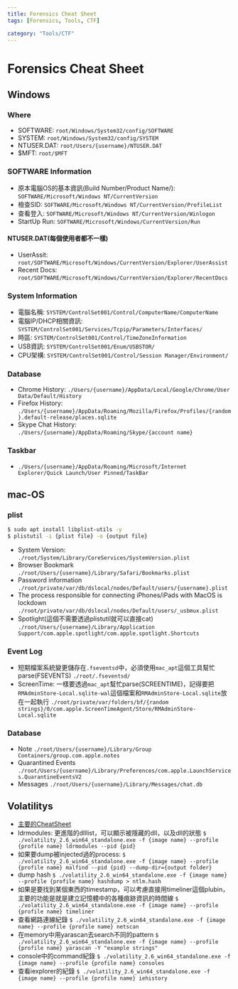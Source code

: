 ```yaml
---
title: Forensics Cheat Sheet
tags: [Forensics, Tools, CTF]

category: "Tools/CTF"
---
```


# Forensics Cheat Sheet

## Windows

### Where
* SOFTWARE: `root/Windows/System32/config/SOFTWARE`
* SYSTEM: `root/Windows/System32/config/SYSTEM`
* NTUSER.DAT: `root/Users/{username}/NTUSER.DAT`
* \$MFT: `root/$MFT`

### SOFTWARE Information
* 原本電腦OS的基本資訊(Build Number/Product Name/):
    `SOFTWARE/Microsoft/Windows NT/CurrentVersion`
* 檢查SID:
    `SOFTWARE/Microsoft/Windows NT/CurrentVersion/ProfileList`
* 查看登入:
    `SOFTWARE/Microsoft/Windows NT/CurrentVersion/Winlogon`
* StartUp Run:
    `SOFTWARE/Microsoft/Windows/CurrentVersion/Run`

#### NTUSER.DAT(每個使用者都不一樣)
* UserAssit:
    `root/SOFTWARE/Microsoft/Windows/CurrentVersion/Explorer/UserAssist`
* Recent Docs:
    `root/SOFTWARE/Microsoft/Windows/CurrentVersion/Explorer/RecentDocs`

### System Information
* 電腦名稱:
    `SYSTEM/ControlSet001/Control/ComputerName/ComputerName`
* 電腦IP/DHCP相關資訊:
    `SYSTEM/ControlSet001/Services/Tcpip/Parameters/Interfaces/`
* 時區:
    `SYSTEM/ControlSet001/Control/TimeZoneInformation`
* USB資訊:
    `SYSTEM/ControlSet001/Enum/USBSTOR/`
* CPU架構:
    `SYSTEM/ControlSet001/Control/Session Manager/Environment/`


### Database
* Chrome History:
    `./Users/{username}/AppData/Local/Google/Chrome/User Data/Default/History`
* Firefox History:
    `./Users/{username}/AppData/Roaming/Mozilla/Firefox/Profiles/{random}.default-release/places.sqlite`
* Skype Chat History:
    `./Users/{username}/AppData/Roaming/Skype/{account name}`
    
### Taskbar
* `./Users/{username}/AppData/Roaming/Microsoft/Internet Explorer/Quick Launch/User Pinned/TaskBar`


## mac-OS

### plist
```bash
$ sudo apt install libplist-utils -y
$ plistutil -i {plist file} -o {output file}
```
* System Version:
    `./root/System/Library/CoreServices/SystemVersion.plist`
* Browser Bookmark
    `./root/Users/{username}/Library/Safari/Bookmarks.plist`
* Password information
    `./root/private/var/db/dslocal/nodes/Default/users/{username}.plist`
* The process responsible for connecting iPhones/iPads with MacOS is lockdown
    `./root/private/var/db/dslocal/nodes/Default/users/_usbmux.plist`
* Spotlight(這個不需要透過plistutil就可以直接cat)
    `./root/Users/{username}/Library/Application Support/com.apple.spotlight/com.apple.spotlight.Shortcuts`

### Event Log
* 短期檔案系統變更儲存在`.fseventsd`中，必須使用`mac_apt`這個工具幫忙parse(FSEVENTS)
    `./root/.fseventsd/`
* ScreenTime: 一樣要透過`mac_apt`幫忙parse(SCREENTIME)，記得要把`RMAdminStore-Local.sqlite-wal`這個檔案和`RMAdminStore-Local.sqlite`放在一起執行
    `./root/private/var/folders/bf/{random strings}/0/com.apple.ScreenTimeAgent/Store/RMAdminStore-Local.sqlite`

### Database
* Note
    `./root/Users/{username}/Library/Group Containers/group.com.apple.notes`
* Quarantined Events
    `./root/Users/{username}/Library/Preferences/com.apple.LaunchServices.QuarantineEventsV2`
* Messages
    `./root/Users/{username}/Library/Messages/chat.db`
    
## Volatilitys
* [主要的CheatSheet](https://hackmd.io/@TuX-/BymMpKd0s)
* ldrmodules: 更進階的dlllist，可以顯示被隱藏的dll，以及dll的狀態
    `$ ./volatility_2.6_win64_standalone.exe -f {image name} --profile {profile name} ldrmodules --pid {pid}`
* 如果要dump被injected過的process:
    `$ ./volatility_2.6_win64_standalone.exe -f {image name} --profile {profile name} malfind --pid {pid} --dump-dir={output folder}`
* dump hash
    `$ ./volatility_2.6_win64_standalone.exe -f {image name} --profile {profile name} hashdump > ntlm.hash`
* 如果是要找到某個東西的timestamp，可以考慮直接用timeliner這個plubin，主要的功能是就是建立記憶體中的各種痕跡資訊的時間線
    `$ ./volatility_2.6_win64_standalone.exe -f {image name} --profile {profile name} timeliner `
* 查看網路連線紀錄
    `$ ./volatility_2.6_win64_standalone.exe -f {image name} --profile {profile name} netscan`
* 在memory中用yarascan去search不同的pattern
    `$ ./volatility_2.6_win64_standalone.exe -f {image name} --profile {profile name} yarascan -Y "example strings"`
* console中的command紀錄
    `$ ./volatility_2.6_win64_standalone.exe -f {image name} --profile {profile name} consoles`
* 查看iexplorer的紀錄
    `$ ./volatility_2.6_win64_standalone.exe -f {image name} --profile {profile name} iehistory`